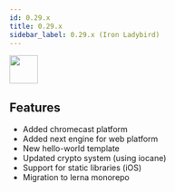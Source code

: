 ```yaml
---
id: 0.29.x
title: 0.29.x
sidebar_label: 0.29.x (Iron Ladybird)
---
```


<img src="https://renative.org/img/ic_notes.png" width=50 height=50 />

## Features

- Added chromecast platform
- Added next engine for web platform
- New hello-world template
- Updated crypto system (using iocane)
- Support for static libraries (iOS)
- Migration to lerna monorepo
